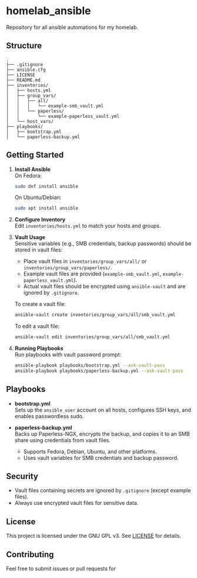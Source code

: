 # homelab_ansible

Repository for all ansible automations for my homelab.

## Structure

```
.
├── .gitignore
├── ansible.cfg
├── LICENSE
├── README.md
├── inventories/
│   ├── hosts.yml
│   ├── group_vars/
│   │   ├── all/
│   │   │   └── example-smb_vault.yml
│   │   └── paperless/
│   │       └── example-paperless_vault.yml
│   └── host_vars/
├── playbooks/
│   ├── bootstrap.yml
│   └── paperless-backup.yml
```

## Getting Started

1. **Install Ansible**  
   On Fedora:  
   ```sh
   sudo dnf install ansible
   ```
   On Ubuntu/Debian:  
   ```sh
   sudo apt install ansible
   ```

2. **Configure Inventory**  
   Edit `inventories/hosts.yml` to match your hosts and groups.

3. **Vault Usage**  
   Sensitive variables (e.g., SMB credentials, backup passwords) should be stored in vault files:
   - Place vault files in `inventories/group_vars/all/` or `inventories/group_vars/paperless/`.
   - Example vault files are provided (`example-smb_vault.yml`, `example-paperless_vault.yml`).
   - Actual vault files should be encrypted using `ansible-vault` and are ignored by `.gitignore`.

   To create a vault file:
   ```sh
   ansible-vault create inventories/group_vars/all/smb_vault.yml
   ```

   To edit a vault file:
   ```sh
   ansible-vault edit inventories/group_vars/all/smb_vault.yml
   ```

4. **Running Playbooks**  
   Run playbooks with vault password prompt:
   ```sh
   ansible-playbook playbooks/bootstrap.yml --ask-vault-pass
   ansible-playbook playbooks/paperless-backup.yml --ask-vault-pass
   ```

## Playbooks

- **bootstrap.yml**  
  Sets up the `ansible_user` account on all hosts, configures SSH keys, and enables passwordless sudo.

- **paperless-backup.yml**  
  Backs up Paperless-NGX, encrypts the backup, and copies it to an SMB share using credentials from vault files.  
  - Supports Fedora, Debian, Ubuntu, and other platforms.
  - Uses vault variables for SMB credentials and backup password.

## Security

- Vault files containing secrets are ignored by `.gitignore` (except example files).
- Always use encrypted vault files for sensitive data.

## License

This project is licensed under the GNU GPL v3. See [LICENSE](LICENSE) for details.

## Contributing

Feel free to submit issues or pull requests for
